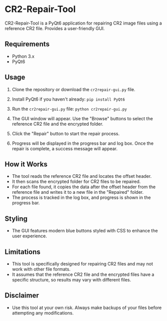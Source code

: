 # CR2-Repair-Tool

CR2-Repair-Tool is a PyQt6 application for repairing CR2 image files using a reference CR2 file. Provides a user-friendly GUI.

## Requirements

- Python 3.x
- PyQt6

## Usage

1. Clone the repository or download the `cr2repair-gui.py` file.
2. Install PyQt6 if you haven't already:
```pip install PyQt6```

4. Run the `cr2repair-gui.py` file:
```python cr2repair-gui.py```
5. The GUI window will appear. Use the "Browse" buttons to select the reference CR2 file and the encrypted folder.
6. Click the "Repair" button to start the repair process.
7. Progress will be displayed in the progress bar and log box. Once the repair is complete, a success message will appear.

## How it Works

- The tool reads the reference CR2 file and locates the offset header.
- It then scans the encrypted folder for CR2 files to be repaired.
- For each file found, it copies the data after the offset header from the reference file and writes it to a new file in the "Repaired" folder.
- The process is tracked in the log box, and progress is shown in the progress bar.

## Styling

- The GUI features modern blue buttons styled with CSS to enhance the user experience.

## Limitations

- This tool is specifically designed for repairing CR2 files and may not work with other file formats.
- It assumes that the reference CR2 file and the encrypted files have a specific structure, so results may vary with different files.

## Disclaimer

- Use this tool at your own risk. Always make backups of your files before attempting any modifications.


